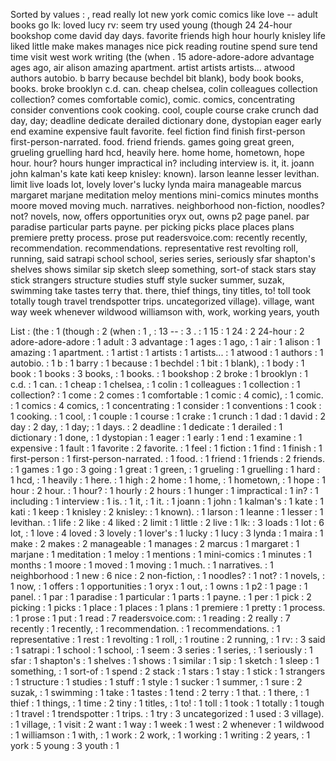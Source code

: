 Sorted by values :
, read really lot new york comic comics like love -- adult books go lk: loved lucy rv: seem try used young (though 24 24-hour bookshop come david day days. favorite friends high hour hourly knisley life liked little make makes manages nice pick reading routine spend sure tend time visit west work writing (the (when . 15 adore-adore-adore advantage ages ago, air alison amazing apartment. artist artists artists... atwood authors autobio. b barry because bechdel bit blank), body book books, books. broke brooklyn c.d. can. cheap chelsea, colin colleagues collection collection? comes comfortable comic), comic. comics, concentrating consider conventions cook cooking. cool, couple course crake crunch dad day, day; deadline dedicate derailed dictionary done, dystopian eager early end examine expensive fault favorite. feel fiction find finish first-person first-person-narrated. food. friend friends. games going great green, grueling gruelling hard hcd, heavily here. home home, hometown, hope hour. hour? hours hunger impractical in? including interview is. it, it. joann john kalman's kate kati keep knisley: known). larson leanne lesser levithan. limit live loads lot, lovely lover's lucky lynda maira manageable marcus margaret marjane meditation meloy mentions mini-comics minutes months moore moved moving much. narratives. neighborhood non-fiction, noodles? not? novels, now, offers opportunities oryx out, owns p2 page panel. par paradise particular parts payne. per picking picks place places plans premiere pretty process. prose put readersvoice.com: recently recently, recommendation. recommendations. representative rest revolting roll, running, said satrapi school school, series series, seriously sfar shapton's shelves shows similar sip sketch sleep something, sort-of stack stars stay stick strangers structure studies stuff style sucker summer, suzak, swimming take tastes terry that. there, thief things, tiny titles, to! toll took totally tough travel trendspotter trips. uncategorized village). village, want way week whenever wildwood williamson with, work, working years, youth 

List :
(the : 1
(though : 2
(when : 1
, : 13
-- : 3
. : 1
15 : 1
24 : 2
24-hour : 2
adore-adore-adore : 1
adult : 3
advantage : 1
ages : 1
ago, : 1
air : 1
alison : 1
amazing : 1
apartment. : 1
artist : 1
artists : 1
artists... : 1
atwood : 1
authors : 1
autobio. : 1
b : 1
barry : 1
because : 1
bechdel : 1
bit : 1
blank), : 1
body : 1
book : 1
books : 3
books, : 1
books. : 1
bookshop : 2
broke : 1
brooklyn : 1
c.d. : 1
can. : 1
cheap : 1
chelsea, : 1
colin : 1
colleagues : 1
collection : 1
collection? : 1
come : 2
comes : 1
comfortable : 1
comic : 4
comic), : 1
comic. : 1
comics : 4
comics, : 1
concentrating : 1
consider : 1
conventions : 1
cook : 1
cooking. : 1
cool, : 1
couple : 1
course : 1
crake : 1
crunch : 1
dad : 1
david : 2
day : 2
day, : 1
day; : 1
days. : 2
deadline : 1
dedicate : 1
derailed : 1
dictionary : 1
done, : 1
dystopian : 1
eager : 1
early : 1
end : 1
examine : 1
expensive : 1
fault : 1
favorite : 2
favorite. : 1
feel : 1
fiction : 1
find : 1
finish : 1
first-person : 1
first-person-narrated. : 1
food. : 1
friend : 1
friends : 2
friends. : 1
games : 1
go : 3
going : 1
great : 1
green, : 1
grueling : 1
gruelling : 1
hard : 1
hcd, : 1
heavily : 1
here. : 1
high : 2
home : 1
home, : 1
hometown, : 1
hope : 1
hour : 2
hour. : 1
hour? : 1
hourly : 2
hours : 1
hunger : 1
impractical : 1
in? : 1
including : 1
interview : 1
is. : 1
it, : 1
it. : 1
joann : 1
john : 1
kalman's : 1
kate : 1
kati : 1
keep : 1
knisley : 2
knisley: : 1
known). : 1
larson : 1
leanne : 1
lesser : 1
levithan. : 1
life : 2
like : 4
liked : 2
limit : 1
little : 2
live : 1
lk: : 3
loads : 1
lot : 6
lot, : 1
love : 4
loved : 3
lovely : 1
lover's : 1
lucky : 1
lucy : 3
lynda : 1
maira : 1
make : 2
makes : 2
manageable : 1
manages : 2
marcus : 1
margaret : 1
marjane : 1
meditation : 1
meloy : 1
mentions : 1
mini-comics : 1
minutes : 1
months : 1
moore : 1
moved : 1
moving : 1
much. : 1
narratives. : 1
neighborhood : 1
new : 6
nice : 2
non-fiction, : 1
noodles? : 1
not? : 1
novels, : 1
now, : 1
offers : 1
opportunities : 1
oryx : 1
out, : 1
owns : 1
p2 : 1
page : 1
panel. : 1
par : 1
paradise : 1
particular : 1
parts : 1
payne. : 1
per : 1
pick : 2
picking : 1
picks : 1
place : 1
places : 1
plans : 1
premiere : 1
pretty : 1
process. : 1
prose : 1
put : 1
read : 7
readersvoice.com: : 1
reading : 2
really : 7
recently : 1
recently, : 1
recommendation. : 1
recommendations. : 1
representative : 1
rest : 1
revolting : 1
roll, : 1
routine : 2
running, : 1
rv: : 3
said : 1
satrapi : 1
school : 1
school, : 1
seem : 3
series : 1
series, : 1
seriously : 1
sfar : 1
shapton's : 1
shelves : 1
shows : 1
similar : 1
sip : 1
sketch : 1
sleep : 1
something, : 1
sort-of : 1
spend : 2
stack : 1
stars : 1
stay : 1
stick : 1
strangers : 1
structure : 1
studies : 1
stuff : 1
style : 1
sucker : 1
summer, : 1
sure : 2
suzak, : 1
swimming : 1
take : 1
tastes : 1
tend : 2
terry : 1
that. : 1
there, : 1
thief : 1
things, : 1
time : 2
tiny : 1
titles, : 1
to! : 1
toll : 1
took : 1
totally : 1
tough : 1
travel : 1
trendspotter : 1
trips. : 1
try : 3
uncategorized : 1
used : 3
village). : 1
village, : 1
visit : 2
want : 1
way : 1
week : 1
west : 2
whenever : 1
wildwood : 1
williamson : 1
with, : 1
work : 2
work, : 1
working : 1
writing : 2
years, : 1
york : 5
young : 3
youth : 1
